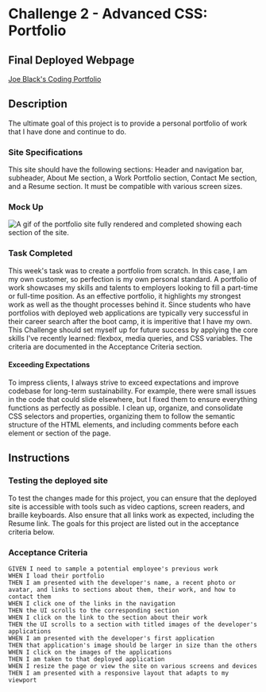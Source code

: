 # Challenge 2 - Advanced CSS: Portfolio

## Final Deployed Webpage

[Joe Black's Coding Portfolio](https://j03b.github.io/module-challenges/02-Challenge/Joes-portfolio/)

## Description

The ultimate goal of this project is to provide a personal portfolio of work that I have done and continue to do.

### Site Specifications

This site should have the following sections: Header and navigation bar, subheader, About Me section, a Work Portfolio section, Contact Me section, and a Resume section. It must be compatible with various screen sizes.

### Mock Up

![A gif of the portfolio site fully rendered and completed showing each section of the site.](./assets/files/portfolio_mockup.gif)

### Task Completed

This week's task was to create a portfolio from scratch. In this case, I am my own customer, so perfection is my own personal standard.
A portfolio of work showcases my skills and talents to employers looking to fill a part-time or full-time position. As an effective portfolio, it highlights my strongest work as well as the thought processes behind it. Since students who have portfolios with deployed web applications are typically very successful in their career search after the boot camp, it is imperitive that I have my own.
This Challenge should set myself up for future success by applying the core skills I've recently learned: flexbox, media queries, and CSS variables. The criteria are documented in the Acceptance Criteria section.

#### Exceeding Expectations

To impress clients, I always strive to exceed expectations and improve codebase for long-term sustainability. For example, there were small issues in the code that could slide elsewhere, but I fixed them to ensure everything functions as perfectly as possible. I clean up, organize, and consolidate CSS selectors and properties, organizing them to follow the semantic structure of the HTML elements, and including comments before each element or section of the page.

## Instructions

### Testing the deployed site

To test the changes made for this project, you can ensure that the deployed site is accessible with tools such as video captions, screen readers, and braille keyboards. Also ensure that all links work as expected, including the Resume link. The goals for this project are listed out in the acceptance criteria below. 

### Acceptance Criteria

```
GIVEN I need to sample a potential employee's previous work
WHEN I load their portfolio
THEN I am presented with the developer's name, a recent photo or avatar, and links to sections about them, their work, and how to contact them
WHEN I click one of the links in the navigation
THEN the UI scrolls to the corresponding section
WHEN I click on the link to the section about their work
THEN the UI scrolls to a section with titled images of the developer's applications
WHEN I am presented with the developer's first application
THEN that application's image should be larger in size than the others
WHEN I click on the images of the applications
THEN I am taken to that deployed application
WHEN I resize the page or view the site on various screens and devices
THEN I am presented with a responsive layout that adapts to my viewport

```